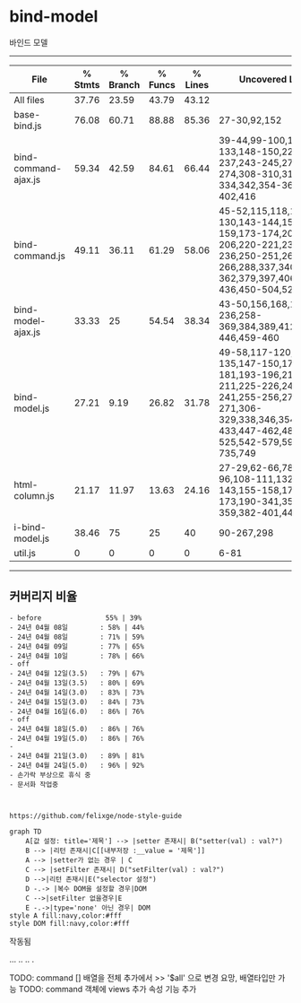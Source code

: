 # bind-model
바인드 모델

----------------------------------------
File                                     | % Stmts | % Branch | % Funcs | % Lines | Uncovered Line #s                                                           
-----------------------------------------|---------|----------|---------|---------|--
All files             |   37.76 |    23.59 |   43.79 |   43.12 |                                                                                                                                                               
 base-bind.js         |   76.08 |    60.71 |   88.88 |   85.36 | 27-30,92,152                                                                                                                                                  
 bind-command-ajax.js |   59.34 |    42.59 |   84.61 |   66.44 | 39-44,99-100,132-133,148-150,225,233-237,243-245,271-274,308-310,319-334,342,354-360,388-402,416                                                              
 bind-command.js      |   49.11 |    36.11 |   61.29 |   58.06 | 45-52,115,118,129-130,143-144,158-159,173-174,205-206,220-221,235-236,250-251,265-266,288,337,340,349,354-362,379,397,406,418-436,450-504,520,541             
 bind-model-ajax.js   |   33.33 |       25 |   54.54 |   38.34 | 43-50,156,168,194-236,258-369,384,389,412-446,459-460                                                                                                         
 bind-model.js        |   27.21 |     9.19 |   26.82 |   31.78 | 49-58,117-120,132-135,147-150,178-181,193-196,210-211,225-226,240-241,255-256,270-271,306-329,338,346,354,371,393-433,447-462,489-525,542-579,593,607-735,749 
 html-column.js       |   21.17 |    11.97 |   13.63 |   24.16 | 27-29,62-66,78-81,93-96,108-111,132-143,155-158,170-173,190-341,356-359,382-401,448-449                                                                       
 i-bind-model.js      |   38.46 |       75 |      25 |      40 | 90-267,298                                                                                                                                                    
 util.js              |       0 |        0 |       0 |       0 | 6-81                               
----------------------------------------


## 커버리지 비율
    - before                55% | 39%
    - 24년 04월 08일        : 58% | 44%
    - 24년 04월 08일        : 71% | 59%
    - 24년 04월 09일        : 77% | 65%
    - 24년 04월 10일        : 78% | 66%
    - off 
    - 24년 04월 12일(3.5)   : 79% | 67%  
    - 24년 04월 13일(3.5)   : 80% | 69%  
    - 24년 04월 14일(3.0)   : 83% | 73%  
    - 24년 04월 15일(3.0)   : 84% | 73%  
    - 24년 04월 16일(6.0)   : 86% | 76%  
    - off 
    - 24년 04월 18일(5.0)   : 86% | 76%  
    - 24년 04월 19일(5.0)   : 86% | 76%  
    -
    - 24년 04월 21일(3.0)   : 89% | 81%  
    - 24년 04월 24일(5.0)   : 96% | 92%  
    - 손가락 부상으로 휴식 중
    - 문서화 작업중
    


    https://github.com/felixge/node-style-guide 

```mermaid
graph TD
	A[값 설정: title='제목'] --> |setter 존재시| B("setter(val) : val?")
	B --> |리턴 존재시|C[[내부저장 :__value = '제목']]
	A --> |setter가 없는 경우 | C
	C --> |setFilter 존재시| D("setFilter(val) : val?")
	D -->|리턴 존재시|E("selector 설정")
	D -.-> |복수 DOM을 설정할 경우|DOM
	C -->|setFilter 없을경우|E
	E -.->|type='none' 아닌 경우| DOM
style A fill:navy,color:#fff
style DOM fill:navy,color:#fff	
```


작동됨

...
..
..
.


TODO: command [] 배열을 전체 추가에서 >> '$all' 으로 변경 요망,  배열타입만 가능
TODO: command 객체에 views 추가 속성 기능 추가
